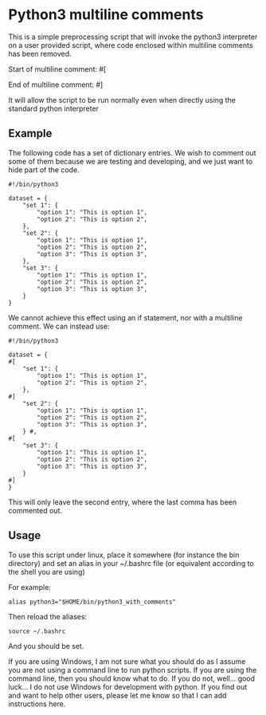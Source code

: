 # Python3 multiline comments

This is a simple preprocessing script that will invoke the python3 interpreter on a 
user provided script, where code enclosed within multiline comments has been removed.

Start of multiline comment: #[  

End of multiline comment: #]  

It will allow the script to be run normally even when directly using the standard python interpreter



## Example

The following code has a set of dictionary entries.  We wish to comment out some of them
because we are testing and developing, and we just want to hide part of the code.

	#!/bin/python3

	dataset = {
		"set 1": {
			"option 1": "This is option 1",
			"option 2": "This is option 2",
		},
		"set 2": {
			"option 1": "This is option 1",
			"option 2": "This is option 2",
			"option 3": "This is option 3",
		},
		"set 3": {
			"option 1": "This is option 1",
			"option 2": "This is option 2",
			"option 3": "This is option 3",
		}
	}



We cannot achieve this effect using an if statement, nor with a multiline comment.  We can instead use:

	#!/bin/python3

	dataset = {
	#[
		"set 1": {
			"option 1": "This is option 1",
			"option 2": "This is option 2",
		},
	#]
		"set 2": {
			"option 1": "This is option 1",
			"option 2": "This is option 2",
			"option 3": "This is option 3",
		} #,
	#[
		"set 3": {
			"option 1": "This is option 1",
			"option 2": "This is option 2",
			"option 3": "This is option 3",
		}
	#]
	}


This will only leave the second entry, where the last comma has been commented out.


## Usage 

To use this script under linux, place it somewhere (for instance the bin directory)
and set an alias in your ~/.bashrc file (or equivalent according to the shell you are using)

For example:

	alias python3="$HOME/bin/python3_with_comments"

Then reload the aliases:

	source ~/.bashrc

And you should be set.


If you are using Windows, I am not sure what you should do as I assume you are not using a command line to run python scripts.  If you are using the command line, then you should know what to do.  If you do not, well... good luck... I do not use Windows for development with python.  If you find out and want to help other users, please let me know so that I can add instructions here.


